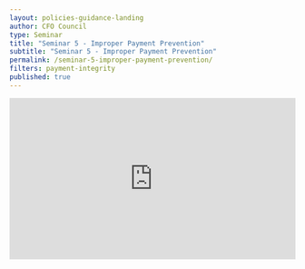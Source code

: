 ```yaml
---
layout: policies-guidance-landing
author: CFO Council
type: Seminar
title: "Seminar 5 - Improper Payment Prevention"
subtitle: "Seminar 5 - Improper Payment Prevention"
permalink: /seminar-5-improper-payment-prevention/
filters: payment-integrity
published: true
---
```


<div style="padding:56.25% 0 0 0;position:relative;"><iframe src="https://player.vimeo.com/video/566754276?badge=0&amp;autopause=0&amp;player_id=0&amp;app_id=58479" frameborder="0" allow="autoplay; fullscreen; picture-in-picture" allowfullscreen style="position:absolute;top:0;left:0;width:100%;height:100%;" title="Seminar 5.mp4"></iframe></div><script src="https://player.vimeo.com/api/player.js"></script>
